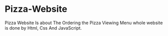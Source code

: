 # Pizza-Website
Pizza Website Is about The Ordering the Pizza Viewing Menu whole website is done by Html, Css And JavaScript.
